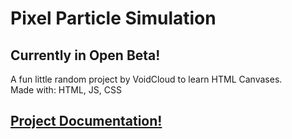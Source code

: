 # Pixel Particle Simulation
## Currently in Open Beta!
A fun little random project by VoidCloud to learn HTML Canvases.<br>
Made with: HTML, JS, CSS<br>
## [Project Documentation!](github.com/MrBacon470/PixelSimulation/docs/TOC.md)